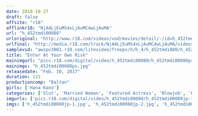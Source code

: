 ```yaml
---
date: 2018-10-27
draft: false
affsite: "r18"
afflinkr18: "NjA4LjEuMS4xLjAuMC4wLjAuMA"
url: "h_452tmdi00080"
urloriginal: "http://www.r18.com/videos/vod/movies/detail/-/id=h_452tmdi00080"
urlfinal: "http://media.r18.com/track/NjA4LjEuMS4xLjAuMC4wLjAuMA/videos/vod/movies/detail/-/id=h_452tmdi00080"
samplevid: "awspv3001.r18.com/litevideo/freepv/h/h_4/h_452tmdi080/h_452tmdi080_dmb_w.mp4"
title: "Enter At Your Own Risk"
mainimgurl: "pics.r18.com/digital/video/h_452tmdi00080/h_452tmdi00080ps.jpg"
mainimgs: "h_452tmdi00080ps.jpg"
releasedate: "Feb. 10, 2017"
duration: 131
productioncomp: "Baltan"
girls: ['Hana Kano']
categories: ['Slut', 'Married Woman', 'Featured Actress', 'Blowjob', 'Face Sitting', 'Hi-Def']
imgurls: ['pics.r18.com/digital/video/h_452tmdi00080/h_452tmdi00080jp-1.jpg', 'pics.r18.com/digital/video/h_452tmdi00080/h_452tmdi00080jp-2.jpg', 'pics.r18.com/digital/video/h_452tmdi00080/h_452tmdi00080jp-3.jpg', 'pics.r18.com/digital/video/h_452tmdi00080/h_452tmdi00080jp-4.jpg', 'pics.r18.com/digital/video/h_452tmdi00080/h_452tmdi00080jp-5.jpg', 'pics.r18.com/digital/video/h_452tmdi00080/h_452tmdi00080jp-6.jpg', 'pics.r18.com/digital/video/h_452tmdi00080/h_452tmdi00080jp-7.jpg', 'pics.r18.com/digital/video/h_452tmdi00080/h_452tmdi00080jp-8.jpg', 'pics.r18.com/digital/video/h_452tmdi00080/h_452tmdi00080jp-9.jpg', 'pics.r18.com/digital/video/h_452tmdi00080/h_452tmdi00080jp-10.jpg', 'pics.r18.com/digital/video/h_452tmdi00080/h_452tmdi00080jp-11.jpg', 'pics.r18.com/digital/video/h_452tmdi00080/h_452tmdi00080jp-12.jpg', 'pics.r18.com/digital/video/h_452tmdi00080/h_452tmdi00080jp-13.jpg', 'pics.r18.com/digital/video/h_452tmdi00080/h_452tmdi00080jp-14.jpg', 'pics.r18.com/digital/video/h_452tmdi00080/h_452tmdi00080jp-15.jpg', 'pics.r18.com/digital/video/h_452tmdi00080/h_452tmdi00080jp-16.jpg', 'pics.r18.com/digital/video/h_452tmdi00080/h_452tmdi00080jp-17.jpg', 'pics.r18.com/digital/video/h_452tmdi00080/h_452tmdi00080jp-18.jpg', 'pics.r18.com/digital/video/h_452tmdi00080/h_452tmdi00080jp-19.jpg', 'pics.r18.com/digital/video/h_452tmdi00080/h_452tmdi00080jp-20.jpg']
imgs: ['h_452tmdi00080jp-1.jpg', 'h_452tmdi00080jp-2.jpg', 'h_452tmdi00080jp-3.jpg', 'h_452tmdi00080jp-4.jpg', 'h_452tmdi00080jp-5.jpg', 'h_452tmdi00080jp-6.jpg', 'h_452tmdi00080jp-7.jpg', 'h_452tmdi00080jp-8.jpg', 'h_452tmdi00080jp-9.jpg', 'h_452tmdi00080jp-10.jpg', 'h_452tmdi00080jp-11.jpg', 'h_452tmdi00080jp-12.jpg', 'h_452tmdi00080jp-13.jpg', 'h_452tmdi00080jp-14.jpg', 'h_452tmdi00080jp-15.jpg', 'h_452tmdi00080jp-16.jpg', 'h_452tmdi00080jp-17.jpg', 'h_452tmdi00080jp-18.jpg', 'h_452tmdi00080jp-19.jpg', 'h_452tmdi00080jp-20.jpg']
---
```

